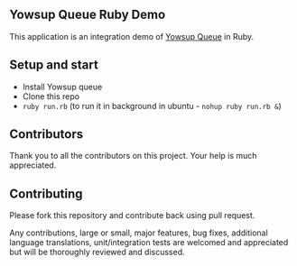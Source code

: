 ## Yowsup Queue Ruby Demo

This application is an integration demo of [Yowsup Queue](https://github.com/EliasKotlyar/yowsup-queue) in Ruby.

## Setup and start
- Install Yowsup queue
- Clone this repo
- `ruby run.rb` (to run it in background in ubuntu - `nohup ruby run.rb &`)

## Contributors

Thank you to all the contributors on this project. Your help is much appreciated.


## Contributing

Please fork this repository and contribute back using pull request.

Any contributions, large or small, major features, bug fixes, additional language translations, unit/integration tests are welcomed and appreciated but will be thoroughly reviewed and discussed.
